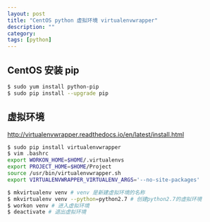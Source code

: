 ```yaml
---
layout: post
title: "CentOS python 虚拟环境 virtualenvwrapper"
description: ""
category: 
tags: [python]
---
```


## CentOS 安装 pip

```bash
$ sudo yum install python-pip
$ sudo pip install --upgrade pip
```

## 虚拟环境

<http://virtualenvwrapper.readthedocs.io/en/latest/install.html>

```bash
$ sudo pip install virtualenvwrapper
$ vim .bashrc
export WORKON_HOME=$HOME/.virtualenvs
export PROJECT_HOME=$HOME/Project
source /usr/bin/virtualenvwrapper.sh
export VIRTUALENVWRAPPER_VIRTUALENV_ARGS='--no-site-packages'

$ mkvirtualenv venv # venv 是新建虚拟环境的名称
$ mkvirtualenv venv --python=python2.7 # 创建python2.7的虚拟环境
$ workon venv # 进入虚拟环境
$ deactivate # 退出虚拟环境
```
